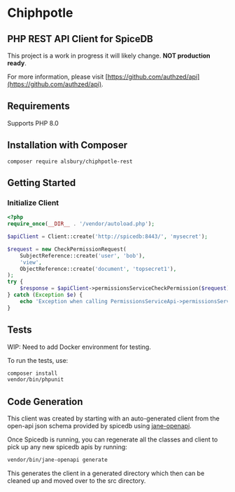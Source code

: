 # Chiphpotle

## PHP REST API Client for SpiceDB

This project is a work in progress it will likely change. **NOT production ready**.

For more information, please visit [https://github.com/authzed/api](https://github.com/authzed/api).

## Requirements

Supports PHP 8.0

## Installation with Composer

```shell
composer require alsbury/chiphpotle-rest
```

## Getting Started

### Initialize Client

```php
<?php
require_once(__DIR__ . '/vendor/autoload.php');

$apiClient = Client::create('http://spicedb:8443/', 'mysecret');

$request = new CheckPermissionRequest(
    SubjectReference::create('user', 'bob'),
    'view',
    ObjectReference::create('document', 'topsecret1'),
);
try {
    $response = $apiClient->permissionsServiceCheckPermission($request);
} catch (Exception $e) {
    echo 'Exception when calling PermissionsServiceApi->permissionsServiceCheckPermission: ', $e->getMessage(), PHP_EOL;
}
```

## Tests

WIP: Need to add Docker environment for testing.

To run the tests, use:

```bash
composer install
vendor/bin/phpunit
```

## Code Generation

This client was created by starting with an auto-generated client from the open-api json schema provided by spicedb using [jane-openapi](https://jane.readthedocs.io/en/latest/documentation/OpenAPI.html).

Once Spicedb is running, you can regenerate all the classes and client to pick up any new spicedb apis by running:

```bash
vendor/bin/jane-openapi generate
```

This generates the client in a generated directory which then can be cleaned up and moved over to the src directory.
